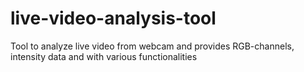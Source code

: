 # live-video-analysis-tool
Tool to analyze live video from webcam and provides RGB-channels, intensity data and with various functionalities
